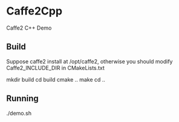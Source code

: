 # Caffe2Cpp
Caffe2 C++ Demo

Build
----

Suppose caffe2 install at /opt/caffe2, otherwise you should modify Caffe2_INCLUDE_DIR in CMakeLists.txt

mkdir build
cd build
cmake ..
make
cd ..

Running
----
./demo.sh

